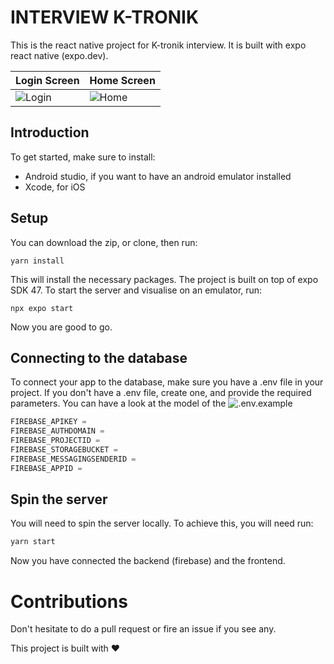 # INTERVIEW K-TRONIK

This is the react native project for K-tronik interview. It is built with expo react native (expo.dev).

| Login Screen                                           | Home Screen                                           |
| ------------------------------------------------------ | ----------------------------------------------------- |
| ![Login]("../../src/assets/Screenshot_1675262587.png") | ![Home]("../../src/assets/Screenshot_1675262595.png") |

## Introduction

To get started, make sure to install:

- Android studio, if you want to have an android emulator installed
- Xcode, for iOS

## Setup

You can download the zip, or clone, then run:

```
yarn install
```

This will install the necessary packages. The project is built on top of expo SDK 47.
To start the server and visualise on an emulator, run:

```
npx expo start
```

Now you are good to go.

## Connecting to the database

To connect your app to the database, make sure you have a .env file in your project.
If you don't have a .env file, create one, and provide the required parameters. You can have a look at the model of the ![.env.example]("./env.example")

```js
FIREBASE_APIKEY =
FIREBASE_AUTHDOMAIN =
FIREBASE_PROJECTID =
FIREBASE_STORAGEBUCKET =
FIREBASE_MESSAGINGSENDERID =
FIREBASE_APPID =
```

## Spin the server

You will need to spin the server locally. To achieve this, you will need run:

```js
yarn start
```

Now you have connected the backend (firebase) and the frontend.

# Contributions

Don't hesitate to do a pull request or fire an issue if you see any.

This project is built with ❤️
